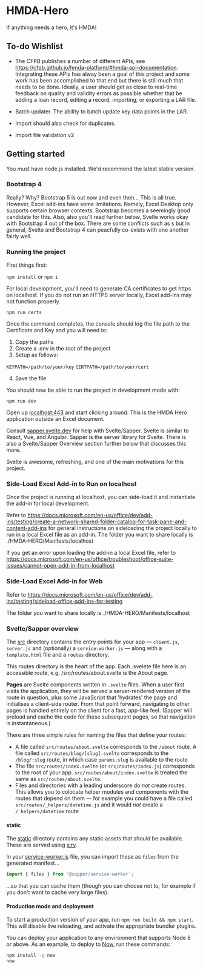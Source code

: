 # HMDA-Hero

If anything needs a hero, it's HMDA!

## To-do Wishlist

- The CFPB publishes a number of different APIs, see https://cfpb.github.io/hmda-platform/#hmda-api-documentation. Integrating these APIs has alway been a goal of this project and some work has been accomplished to that end but there is still much that needs to be done. Ideally, a user should get as close to real-time feedback on quality and validity errors as possible whether that be adding a loan record, editing a record, importing, or exporting a LAR file.

- Batch updater. The ability to batch update key data points in the LAR.

- Import should also check for duplicates.

- Import file validation v2

## Getting started

You must have node.js installed. We'd recommend the latest stable version.

### Bootstrap 4

Really? Why? Bootstrap 5 is out now and even then... This is all true. However, Excel add-ins have some limitations. Namely, Excel Desktop only supports certain browser contexts. Bootstrap becomes a seemingly good candidate for this. Also, also you'll read further below, Svelte works okay with Bootstrap 4 out of the box. There are some conflicts such as `$` but in general, Svelte and Bootstrap 4 can peacfully co-exists with one another fairly well.

### Running the project

First things first:

`npm install` or `npm i`

For local development, you'll need to generate CA certificates to get https on localhost. If you do not run an HTTPS server locally, Excel add-ins may not function properly.

`npm run certs`

Once the command completes, the console should log the file path to the Certificate and Key and you will need to:

1. Copy the paths
2. Create a .env in the root of the project
3. Setup as follows:

`KEYPATH=/path/to/your/key`
`CERTPATH=/path/to/your/cert`

4. Save the file

You should now be able to run the project in development mode with:

`npm run dev`

Open up [localhost:443](https://localhost:443) and start clicking around. This is the HMDA Hero application outside an Excel document.

Consult [sapper.svelte.dev](https://sapper.svelte.dev) for help with Svelte/Sapper. Svelte is similar to React, Vue, and Angular. Sapper is the server library for Svelte. There is also a Svelte/Sapper Overview section further below that discusses this more.

Svelte is awesome, refreshing, and one of the main motivations for this project.

### Side-Load Excel Add-in to Run on localhost

Once the project is running at localhost, you can side-load it and instantiate the add-in for local development.

Refer to https://docs.microsoft.com/en-us/office/dev/add-ins/testing/create-a-network-shared-folder-catalog-for-task-pane-and-content-add-ins for general instructions on sideloading the project locally to run in a local Excel file as an add-in. The folder you want to share locally is ./HMDA-HERO/Manifests/localhost

If you get an error upon loading the add-in a local Excel file, refer to https://docs.microsoft.com/en-us/office/troubleshoot/office-suite-issues/cannot-open-add-in-from-localhost

### Side-Load Excel Add-in for Web

Refer to https://docs.microsoft.com/en-us/office/dev/add-ins/testing/sideload-office-add-ins-for-testing

The folder you want to share locally is ./HMDA-HERO/Manifests/localhost

### Svelte/Sapper overview

The [src](src) directory contains the entry points for your app — `client.js`, `server.js` and (optionally) a `service-worker.js` — along with a `template.html` file and a `routes` directory.

This routes directory is the heart of the app. Each .svelete file here is an accessible route, e.g. /src/routes/about.svelte is the About page.

**Pages** are Svelte components written in `.svelte` files. When a user first visits the application, they will be served a server-rendered version of the route in question, plus some JavaScript that 'hydrates' the page and initialises a client-side router. From that point forward, navigating to other pages is handled entirely on the client for a fast, app-like feel. (Sapper will preload and cache the code for these subsequent pages, so that navigation is instantaneous.)

There are three simple rules for naming the files that define your routes:

- A file called `src/routes/about.svelte` corresponds to the `/about` route. A file called `src/routes/blog/[slug].svelte` corresponds to the `/blog/:slug` route, in which case `params.slug` is available to the route
- The file `src/routes/index.svelte` (or `src/routes/index.js`) corresponds to the root of your app. `src/routes/about/index.svelte` is treated the same as `src/routes/about.svelte`.
- Files and directories with a leading underscore do _not_ create routes. This allows you to colocate helper modules and components with the routes that depend on them — for example you could have a file called `src/routes/_helpers/datetime.js` and it would _not_ create a `/_helpers/datetime` route

#### static

The [static](static) directory contains any static assets that should be available. These are served using [sirv](https://github.com/lukeed/sirv).

In your [service-worker.js](src/service-worker.js) file, you can import these as `files` from the generated manifest...

```js
import { files } from '@sapper/service-worker';
```

...so that you can cache them (though you can choose not to, for example if you don't want to cache very large files).

#### Production mode and deployment

To start a production version of your app, run `npm run build && npm start`. This will disable live reloading, and activate the appropriate bundler plugins.

You can deploy your application to any environment that supports Node 8 or above. As an example, to deploy to [Now](https://zeit.co/now), run these commands:

```bash
npm install -g now
now
```
